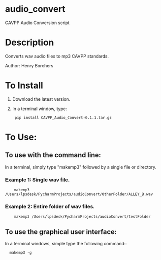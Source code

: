 # audio_convert
CAVPP Audio Conversion script

Description
===========
Converts wav audio files to mp3 CAVPP standards.

Author: Henry Borchers 

To Install
==========
1. Download the latest version. 
2. In a terminal window, type:

        pip install CAVPP_Audio_Convert-0.1.1.tar.gz

To Use:
=======

To use with the command line:
-----------------------------
In a terminal, simply type "makemp3" followed by a single file or directory.
    
### Example 1: Single wav file.

    
        makemp3 /Users/lpsdesk/PycharmProjects/audioConvert/OtherFolder/ALLEY_B.wav
            
### Example 2: Entire folder of wav files.


        makemp3 /Users/lpsdesk/PycharmProjects/audioConvert/testFolder
  
  
To use the graphical user interface:
------------------------------------
In a terminal windows, simple type the following command::
  
      makemp3 -g
